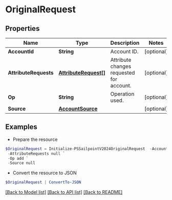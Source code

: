# OriginalRequest
## Properties

Name | Type | Description | Notes
------------ | ------------- | ------------- | -------------
**AccountId** | **String** | Account ID. | [optional] 
**AttributeRequests** | [**AttributeRequest[]**](AttributeRequest.md) | Attribute changes requested for account. | [optional] 
**Op** | **String** | Operation used. | [optional] 
**Source** | [**AccountSource**](AccountSource.md) |  | [optional] 

## Examples

- Prepare the resource
```powershell
$OriginalRequest = Initialize-PSSailpointV2024OriginalRequest  -AccountId CN&#x3D;Abby Smith,OU&#x3D;Austin,OU&#x3D;Americas,OU&#x3D;Demo,DC&#x3D;seri,DC&#x3D;acme,DC&#x3D;com `
 -AttributeRequests null `
 -Op add `
 -Source null
```

- Convert the resource to JSON
```powershell
$OriginalRequest | ConvertTo-JSON
```

[[Back to Model list]](../README.md#documentation-for-models) [[Back to API list]](../README.md#documentation-for-api-endpoints) [[Back to README]](../README.md)


